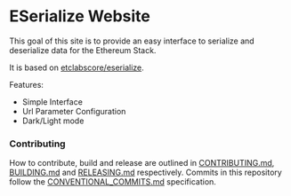 # ESerialize Website

This goal of this site is to provide an easy interface to serialize and deserialize data for the Ethereum Stack.

It is based on [etclabscore/eserialize](https://github.com/etclabscore/eserialize).

Features:

- Simple Interface
- Url Parameter Configuration
- Dark/Light mode

### Contributing

How to contribute, build and release are outlined in [CONTRIBUTING.md](CONTRIBUTING.md), [BUILDING.md](BUILDING.md) and [RELEASING.md](RELEASING.md) respectively. Commits in this repository follow the [CONVENTIONAL_COMMITS.md](CONVENTIONAL_COMMITS.md) specification.
